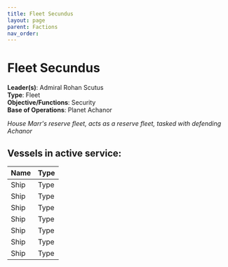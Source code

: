 ```yaml
---
title: Fleet Secundus
layout: page
parent: Factions
nav_order: 
---
```

# Fleet Secundus

**Leader(s)**: Admiral Rohan Scutus  
**Type**: Fleet  
**Objective/Functions**: Security  
**Base of Operations**: Planet Achanor  

*House Marr's reserve fleet, acts as a reserve fleet, tasked with defending Achanor*

## Vessels in active service:

| Name          | Type          |
| :------------ | :------------ |
| Ship | Type |
| Ship | Type |
| Ship | Type |
| Ship | Type |
| Ship | Type |
| Ship | Type |
| Ship | Type |
